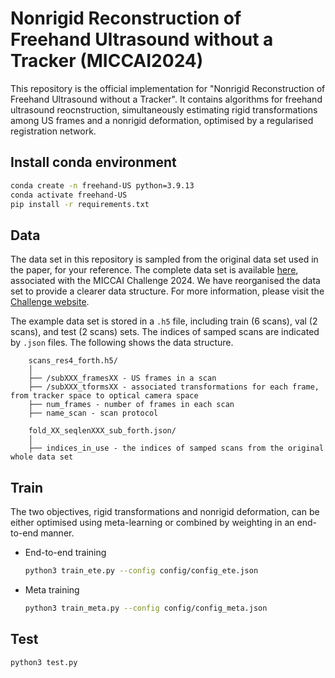 
# Nonrigid Reconstruction of Freehand Ultrasound without a Tracker (MICCAI2024)

This repository is the official implementation for "Nonrigid Reconstruction of Freehand Ultrasound without a Tracker". It contains algorithms for freehand ultrasound reocnstruction, simultaneously estimating rigid transformations among US frames and a nonrigid deformation, optimised by a regularised registration network.

## Install conda environment
``` bash
conda create -n freehand-US python=3.9.13
conda activate freehand-US
pip install -r requirements.txt
``` 

## Data
The data set in this repository is sampled from the original data set used in the paper, for your reference.
The complete data set is available [here](https://zenodo.org/doi/10.5281/zenodo.11178508), associated with the MICCAI Challenge 2024. We have reorganised the data set to provide a clearer data structure. For more information, please visit the [Challenge website](https://github-pages.ucl.ac.uk/tus-rec-challenge/). 


The example data set is stored in a `.h5` file, including train (6 scans), val (2 scans), and test (2 scans) sets. The indices of samped scans are indicated by `.json` files. The following shows the data structure.
```
    scans_res4_forth.h5/
    │
    ├── /subXXX_framesXX - US frames in a scan
    ├── /subXXX_tformsXX - associated transformations for each frame, from tracker space to optical camera space
    ├── num_frames - number of frames in each scan
    ├── name_scan - scan protocol 

    fold_XX_seqlenXXX_sub_forth.json/
    │
    ├── indices_in_use - the indices of samped scans from the original whole data set
```

## Train
The two objectives, rigid transformations and nonrigid deformation, can be either optimised using meta-learning or combined by weighting in an end-to-end manner. 

* End-to-end training
    ``` bash
    python3 train_ete.py --config config/config_ete.json
    ``` 

* Meta training
    ``` bash
    python3 train_meta.py --config config/config_meta.json
    ``` 
## Test
``` bash
python3 test.py
``` 



